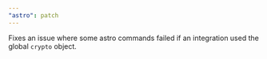 ```yaml
---
"astro": patch
---
```


Fixes an issue where some astro commands failed if an integration used the global `crypto` object.

